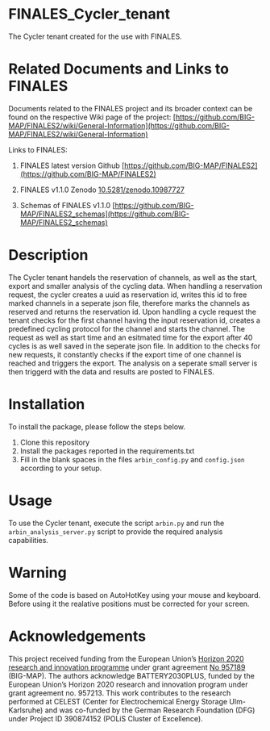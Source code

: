 # FINALES_Cycler_tenant

The Cycler tenant created for the use with FINALES.

# Related Documents and Links to FINALES

Documents related to the FINALES project and its broader context can be found on the
respective Wiki page of the project:
[https://github.com/BIG-MAP/FINALES2/wiki/General-Information](https://github.com/BIG-MAP/FINALES2/wiki/General-Information)

Links to FINALES:

1. FINALES latest version Github
[https://github.com/BIG-MAP/FINALES2](https://github.com/BIG-MAP/FINALES2)

1. FINALES v1.1.0 Zenodo
[10.5281/zenodo.10987727](10.5281/zenodo.10987727)

1. Schemas of FINALES v1.1.0
[https://github.com/BIG-MAP/FINALES2_schemas](https://github.com/BIG-MAP/FINALES2_schemas)


# Description

The Cycler tenant handels the reservation of channels, as well as the start, export and
smaller analysis of the cycling data.
When handling a reservation request, the cycler creates a uuid as reservation id, writes
this id to free marked channels in a seperate json file, therefore marks the channels as
reserved and returns the reservation id.
Upon handling a cycle request the tenant checks for the first channel having the input
reservation id, creates a predefined cycling protocol for the channel and starts the
channel. The request as well as start time and an esitmated time for the export after
40 cycles is as well saved in the seperate json file.
In addition to the checks for new requests, it constantly checks if the export time of
one channel is reached and triggers the export. The analysis on a seperate small server
is then triggerd with the data and results are posted to FINALES.

# Installation

To install the package, please follow the steps below.

1. Clone this repository
1. Install the packages reported in the requirements.txt
1. Fill in the blank spaces in the files `arbin_config.py` and `config.json` according
to your setup.

# Usage 

To use the Cycler tenant, execute the script `arbin.py` and run the `arbin_analysis_server.py`
script to provide the required analysis capabilities.

# Warning
Some of the code is based on AutoHotKey using your mouse and keyboard.
Before using it the realative positions must be corrected for your screen.

# Acknowledgements

This project received funding from the European Union’s
[Horizon 2020 research and innovation programme](https://ec.europa.eu/programmes/horizon2020/en)
under grant agreement [No 957189](https://cordis.europa.eu/project/id/957189) (BIG-MAP).
The authors acknowledge BATTERY2030PLUS, funded by the European Union’s Horizon 2020
research and innovation program under grant agreement no. 957213.
This work contributes to the research performed at CELEST (Center for Electrochemical
Energy Storage Ulm-Karlsruhe) and was co-funded by the German Research Foundation (DFG)
under Project ID 390874152 (POLiS Cluster of Excellence).